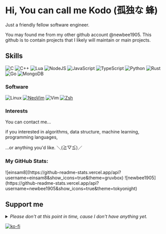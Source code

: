 # Hi, You can call me Kodo (孤独な 蜂)

Just a friendly fellow software engineer.

You may found me from my other github account @newbee1905.
This github is to contain projects that I likely will maintain or main projects.

## Skills

![C](https://img.shields.io/badge/C-A8B9CC?logo=c&logoColor=white&style=for-the-badge)
![C++](https://img.shields.io/badge/C++-00599C?logo=cplusplus&logoColor=white&style=for-the-badge)
![Lua](https://img.shields.io/badge/Lua-2C2D72?style=for-the-badge&logo=lua&logoColor=white)
![NodeJS](https://img.shields.io/badge/Node.js-43853D?style=for-the-badge&logo=node.js&logoColor=white)
![JavaScript](https://img.shields.io/badge/JavaScript-F7DF1E?logo=javascript&logoColor=black&style=for-the-badge)
![TypeScript](https://img.shields.io/badge/TypeScript-3178C6?logo=typescript&logoColor=white&style=for-the-badge)
![Python](https://img.shields.io/badge/Python-3776AB?logo=python&logoColor=white&style=for-the-badge)
![Rust](https://img.shields.io/badge/Rust-000000?logo=rust&logoColor=white&style=for-the-badge)
![Go](https://img.shields.io/badge/Go-00ADD8?style=for-the-badge&logo=go&logoColor=white)
![MongoDB](https://img.shields.io/badge/MongoDB-4EA94B?style=for-the-badge&logo=mongodb&logoColor=white)


### Software

![Linux](https://img.shields.io/badge/Linux-FCC624?logo=Linux&logoColor=black&style=for-the-badge)
[![NeoVim](https://img.shields.io/badge/NeoVim-57A143?logo=neovim&logoColor=white&style=for-the-badge)](https://github.com/newbee1905/nvim/tree/lazy)
![Vim](https://img.shields.io/badge/Vim-019733?logo=vim&logoColor=white&style=for-the-badge)
[![Zsh](https://img.shields.io/badge/Zsh-f15a24?style=for-the-badge)](https://git.sr.ht/~newbee1905/dots/tree/main/item/user/.config/zsh/.zshrc)

### Interests

You can contact me...

if you interested in algorithms, data structure, machine learning, programming languages,

...or anything you'd like. ＼(≧▽≦)／

### My GitHub Stats:

<div style="display:flex;justify-content:space-around;">
![einsam8](https://github-readme-stats.vercel.app/api?username=einsam8&show_icons=true&theme=gruvbox)
![newbee1905](https://github-readme-stats.vercel.app/api?username=newbee1905&show_icons=true&theme=tokyonight)
</div>

## Support me

<details><summary><i>Please don't at this point in time, cause I don't have anything yet.</i></summary>
<del>Not like you gonna do anyway.</del>
</details>

[![ko-fi](https://storage.ko-fi.com/cdn/brandasset/kofi_s_tag_dark.png)](https://ko-fi.com/G2G2MPJIU)